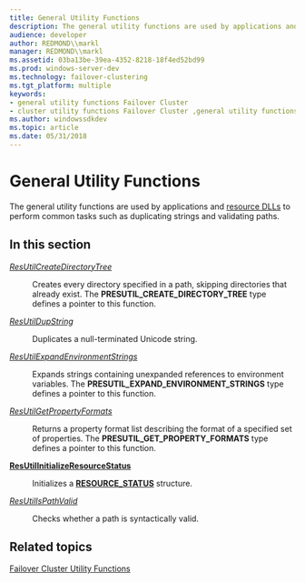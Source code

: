 ```yaml
---
title: General Utility Functions
description: The general utility functions are used by applications and resource DLLs to perform common tasks such as duplicating strings and validating paths.
audience: developer
author: REDMOND\\markl
manager: REDMOND\\markl
ms.assetid: 03ba13be-39ea-4352-8218-18f4ed52bd99
ms.prod: windows-server-dev
ms.technology: failover-clustering
ms.tgt_platform: multiple
keywords:
- general utility functions Failover Cluster
- cluster utility functions Failover Cluster ,general utility functions
ms.author: windowssdkdev
ms.topic: article
ms.date: 05/31/2018
---
```


# General Utility Functions

The general utility functions are used by applications and [resource DLLs](resource-dlls.md) to perform common tasks such as duplicating strings and validating paths.

## In this section

<dl> <dt>

[*ResUtilCreateDirectoryTree*](/previous-versions/windows/desktop/api/ResApi/nc-resapi-presutil_create_directory_tree)
</dt> <dd>

Creates every directory specified in a path, skipping directories that already exist. The **PRESUTIL\_CREATE\_DIRECTORY\_TREE** type defines a pointer to this function.

</dd> <dt>

[*ResUtilDupString*](/previous-versions/windows/desktop/api/ResApi/nc-resapi-presutil_dup_string)
</dt> <dd>

Duplicates a null-terminated Unicode string.

</dd> <dt>

[*ResUtilExpandEnvironmentStrings*](/previous-versions/windows/desktop/api/ResApi/nc-resapi-presutil_expand_environment_strings)
</dt> <dd>

Expands strings containing unexpanded references to environment variables. The **PRESUTIL\_EXPAND\_ENVIRONMENT\_STRINGS** type defines a pointer to this function.

</dd> <dt>

[*ResUtilGetPropertyFormats*](/previous-versions/windows/desktop/api/ResApi/nc-resapi-presutil_get_property_formats)
</dt> <dd>

Returns a property format list describing the format of a specified set of properties. The **PRESUTIL\_GET\_PROPERTY\_FORMATS** type defines a pointer to this function.

</dd> <dt>

[**ResUtilInitializeResourceStatus**](/previous-versions/windows/desktop/api/ResApi/nf-resapi-resutilinitializeresourcestatus)
</dt> <dd>

Initializes a [**RESOURCE\_STATUS**](/previous-versions/windows/desktop/api/ResApi/ns-resapi-resource_status) structure.

</dd> <dt>

[*ResUtilIsPathValid*](/previous-versions/windows/desktop/api/ResApi/nc-resapi-presutil_is_path_valid)
</dt> <dd>

Checks whether a path is syntactically valid.

</dd> </dl>

## Related topics

<dl> <dt>

[Failover Cluster Utility Functions](cluster-utility-functions.md)
</dt> </dl>

 

 




